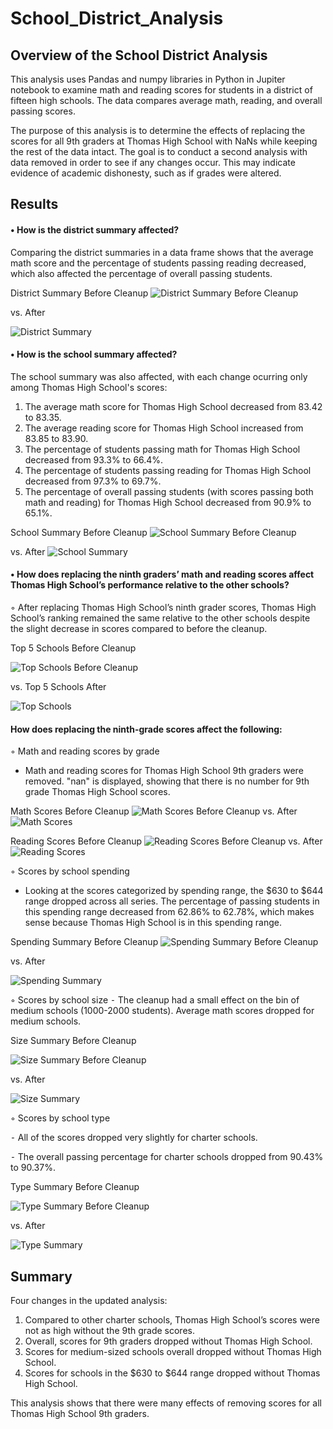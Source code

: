 # School_District_Analysis

## Overview of the School District Analysis
This analysis uses Pandas and numpy libraries in Python in Jupiter notebook to examine math and reading scores for students in a district of fifteen high schools. The data compares average  math, reading, and overall passing scores.  

The purpose of this analysis is to determine the effects of replacing the scores for all 9th graders at Thomas High School with NaNs while keeping the rest of the data intact. The goal is to conduct a second analysis with data removed in order to see if any changes occur. This may indicate evidence of academic dishonesty, such as if grades were altered. 

## Results
#### •	How is the district summary affected?

Comparing the district summaries in a data frame shows that the average math score and the percentage of students passing reading decreased, which also  affected the percentage of overall passing students. 

District Summary Before Cleanup
![District Summary Before Cleanup](https://github.com/stephperillo/School_District_Analysis/blob/main/Resources/District%20Summary%20Before%20Cleanup.png)

vs. After

![District Summary](https://github.com/stephperillo/School_District_Analysis/blob/main/Resources/District%20Summary.png)

#### •	How is the school summary affected?

  The school summary was also affected, with each change ocurring only among Thomas High School's scores:
  
1. The average math score for Thomas High School decreased from 83.42 to 83.35.
2. The average reading score for Thomas High School increased from 83.85 to 83.90.
3. The percentage of students passing math for Thomas High School decreased from 93.3% to 66.4%.
4. The percentage of students passing reading for Thomas High School decreased from 97.3% to 69.7%.
5. The percentage of overall passing students (with scores passing both math and reading) for Thomas High School decreased from 90.9% to 65.1%.

School Summary Before Cleanup
![School Summary Before Cleanup](https://github.com/stephperillo/School_District_Analysis/blob/main/Resources/Per%20School%20Summary%20Before%20Cleanup.png)

vs. After
![School Summary](https://github.com/stephperillo/School_District_Analysis/blob/main/Resources/Per%20School%20Summary.png)

#### •	How does replacing the ninth graders’ math and reading scores affect Thomas High School’s performance relative to the other schools?

  ◦	After replacing Thomas High School’s ninth grader scores, Thomas High School’s ranking remained the same relative to the other schools despite the slight decrease in scores compared to before the cleanup. 	

Top 5 Schools Before Cleanup

![Top Schools Before Cleanup](https://github.com/stephperillo/School_District_Analysis/blob/main/Resources/Top%20Schools%20Before%20Cleanup.png)

vs. Top 5 Schools After

![Top Schools](https://github.com/stephperillo/School_District_Analysis/blob/main/Resources/Top%20Schools.png)

####	How does replacing the ninth-grade scores affect the following:

◦ Math and reading scores by grade

  - Math and reading scores for Thomas High School 9th graders were removed. "nan" is displayed, showing that there is no number for 9th grade Thomas High School scores.

Math Scores Before Cleanup
![Math Scores Before Cleanup](https://github.com/stephperillo/School_District_Analysis/blob/main/Resources/Math%20Scores%20by%20Grade%20Before%20Cleanup.png)
vs. After ![Math Scores](https://github.com/stephperillo/School_District_Analysis/blob/main/Resources/Math%20Scores%20by%20Grade.png)

Reading Scores Before Cleanup
![Reading Scores Before Cleanup](https://github.com/stephperillo/School_District_Analysis/blob/main/Resources/Reading%20Scores%20by%20Grade%20Before%20Cleanup.png)
vs. After ![Reading Scores](https://github.com/stephperillo/School_District_Analysis/blob/main/Resources/Reading%20Scores%20by%20Grade.png)
    
◦ Scores by school spending
  
   - Looking at the scores categorized by spending range, the $630 to $644 range dropped across all series. The percentage of passing students in this spending range decreased from 62.86% to 62.78%, which makes sense because Thomas High School is in this spending range. 
 
 Spending Summary Before Cleanup
![Spending Summary Before Cleanup](https://github.com/stephperillo/School_District_Analysis/blob/main/Resources/Spending%20Range%20Summary%20Before%20Cleanup.png)
 
 vs. After
 
![Spending Summary](https://github.com/stephperillo/School_District_Analysis/blob/main/Resources/Spending%20Range%20Summary.png)
    
◦	Scores by school size 
	  ⁃	The cleanup had a small effect on the bin of medium schools (1000-2000 students). Average math scores dropped for medium schools.
    
Size Summary Before Cleanup

![Size Summary Before Cleanup](https://github.com/stephperillo/School_District_Analysis/blob/main/Resources/Size%20Summary%20Before%20Cleanup.png)

vs. After

![Size Summary](https://github.com/stephperillo/School_District_Analysis/blob/main/Resources/Size%20Summary.png)
    
◦ Scores by school type

⁃	All of the scores dropped very slightly for charter schools.

⁃	The overall passing percentage for charter schools dropped from 90.43% to 90.37%.

Type Summary Before Cleanup

![Type Summary Before Cleanup](https://github.com/stephperillo/School_District_Analysis/blob/main/Resources/Type%20Summary%20Before%20Cleanup.png)
    
vs. After

![Type Summary](https://github.com/stephperillo/School_District_Analysis/blob/main/Resources/Type%20Summary.png)

## Summary
Four changes in the updated analysis: 
  1. Compared to other charter schools, Thomas High School’s scores were not as high without the 9th grade scores.
  2. Overall, scores for 9th graders dropped without Thomas High School.
  3. Scores for medium-sized schools overall dropped without Thomas High School.
  4. Scores for schools in the $630 to $644 range dropped without Thomas High School.

This analysis shows that there were many effects of removing scores for all Thomas High School 9th graders. 
